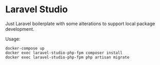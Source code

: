 # Laravel Studio

Just Laravel boilerplate with some alterations to support local package development.

Usage:
```
docker-compose up
docker exec laravel-studio-php-fpm composer install
docker exec laravel-studio-php-fpm php artisan migrate
```